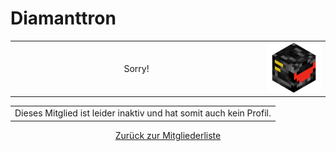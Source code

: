 <h1 class="mitgliedname">Diamanttron</h1>

<table class="noborder_table">
<tr>
<td width="80%" align="center">
<span style="font-family:'Indie Flower' font-size:28px">
Sorry!
</td>
<td align="right" width="20%">
<img src="Head/Diamanttron.png" width="100px">
</td>
</tr>
</table>

<table class="error_table"><tr><td>Dieses Mitglied ist leider inaktiv und
hat somit auch kein Profil.</td></tr></table>

<p style="text-align:center"><a href="https://themaun.github.io/Mitglieder">Zurück zur Mitgliederliste</a></p>
